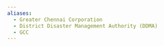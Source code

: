 ```yaml
---
aliases:
  - Greater Chennai Corporation
  - District Disaster Management Authority (DDMA)
  - GCC
---
```

